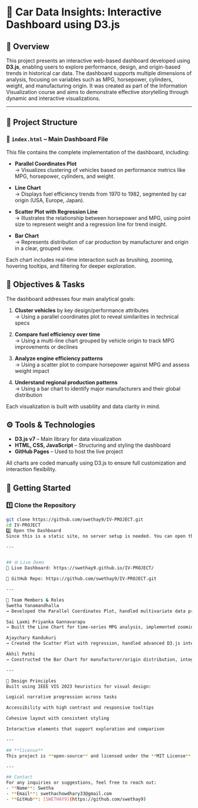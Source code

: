 # 🚗 Car Data Insights: Interactive Dashboard using D3.js

## 📌 Overview

This project presents an interactive web-based dashboard developed using **D3.js**, enabling users to explore performance, design, and origin-based trends in historical car data. The dashboard supports multiple dimensions of analysis, focusing on variables such as MPG, horsepower, cylinders, weight, and manufacturing origin. It was created as part of the Information Visualization course and aims to demonstrate effective storytelling through dynamic and interactive visualizations.

---

## 📁 Project Structure

### 🔹 `index.html` – Main Dashboard File

This file contains the complete implementation of the dashboard, including:

- **Parallel Coordinates Plot**  
  → Visualizes clustering of vehicles based on performance metrics like MPG, horsepower, cylinders, and weight.

- **Line Chart**  
  → Displays fuel efficiency trends from 1970 to 1982, segmented by car origin (USA, Europe, Japan).

- **Scatter Plot with Regression Line**  
  → Illustrates the relationship between horsepower and MPG, using point size to represent weight and a regression line for trend insight.

- **Bar Chart**  
  → Represents distribution of car production by manufacturer and origin in a clear, grouped view.

Each chart includes real-time interaction such as brushing, zooming, hovering tooltips, and filtering for deeper exploration.


## 🧠 Objectives & Tasks

The dashboard addresses four main analytical goals:

1. **Cluster vehicles** by key design/performance attributes  
   → Using a parallel coordinates plot to reveal similarities in technical specs

2. **Compare fuel efficiency over time**  
   → Using a multi-line chart grouped by vehicle origin to track MPG improvements or declines

3. **Analyze engine efficiency patterns**  
   → Using a scatter plot to compare horsepower against MPG and assess weight impact

4. **Understand regional production patterns**  
   → Using a bar chart to identify major manufacturers and their global distribution

Each visualization is built with usability and data clarity in mind.



## ⚙️ Tools & Technologies

- **D3.js v7** – Main library for data visualization
- **HTML, CSS, JavaScript** – Structuring and styling the dashboard
- **GitHub Pages** – Used to host the live project

All charts are coded manually using D3.js to ensure full customization and interaction flexibility.



## 🚀 Getting Started

### 1️⃣ Clone the Repository

```bash
git clone https://github.com/swethay9/IV-PROJECT.git
cd IV-PROJECT
2️⃣ Open the Dashboard
Since this is a static site, no server setup is needed. You can open the dashboard in any browser.

---


## 🌐 Live Demo
🔗 Live Dashboard: https://swethay9.github.io/IV-PROJECT/

📂 GitHub Repo: https://github.com/swethay9/IV-PROJECT.git

---

👥 Team Members & Roles
Swetha Yanamandhalla
→ Developed the Parallel Coordinates Plot, handled multivariate data preparation, styled dashboard layout

Sai Laxmi Priyanka Gannavarapu
→ Built the Line Chart for time-series MPG analysis, implemented zooming and GitHub deployment

Ajaychary Kandukuri
→ Created the Scatter Plot with regression, handled advanced D3.js interactivity and data layering

Akhil Pathi
→ Constructed the Bar Chart for manufacturer/origin distribution, integrated color grouping and tooltips

---

🎯 Design Principles
Built using IEEE VIS 2023 heuristics for visual design:

Logical narrative progression across tasks

Accessibility with high contrast and responsive tooltips

Cohesive layout with consistent styling

Interactive elements that support exploration and comparison

---

## **license**  
This project is **open-source** and licensed under the **MIT License**. Check the `LICENSE` file for more details.  

---

## Contact
For any inquiries or suggestions, feel free to reach out:
- **Name**: Swetha
- **Email**: swethachowdhary33@gmail.com
- **GitHub**: [SWETHAY9](https://github.com/swethay9)



 


